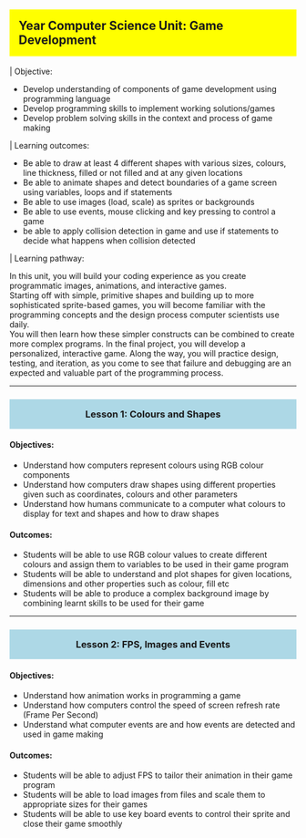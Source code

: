 <title>year 9 CS</title>
<style type='text/css'>
a { text-decoration: none; }
a:hover { text-decoration: underline; }
h2 { background-color:yellow; padding:16px;}
h3 {background-color:lightblue; padding:16px; text-align:center;}
</style>

## Year Computer Science Unit: Game Development 

| Objective:
+ Develop understanding of components of game development using programming language
+ Develop programming skills to implement working solutions/games
+ Develop problem solving skills in the context and process of game making

| Learning outcomes:
+ Be able to draw at least 4 different shapes with various sizes, colours, line thickness, filled or not filled and at any given locations
+ Be able to animate shapes and detect boundaries of a game screen using variables, loops and if statements
+ Be able to use images (load, scale) as sprites or backgrounds
+ Be able to use events, mouse clicking and key pressing to control a game
+ be able to apply collision detection in game and use if statements to decide what happens when collision detected

| Learning pathway:

In this unit, you will build your coding experience as you create programmatic images, animations, and interactive games.  
Starting off with simple, primitive shapes and building up to more sophisticated sprite-based games, you will become familiar with the programming concepts and the design process computer scientists use daily.  
You will then learn how these simpler constructs can be combined to create more complex programs. 
In the final project, you will develop a personalized, interactive game. 
Along the way, you will practice design, testing, and iteration, as you come to see that failure and debugging are an expected and valuable part of the programming process. 

---
### Lesson 1: Colours and Shapes
#### Objectives: 
+ Understand how computers represent colours using RGB colour components 
+ Understand how computers draw shapes using different properties given such as coordinates, colours and other parameters 
+ Understand how humans communicate to a computer what colours to display for text and shapes and how to draw shapes

#### Outcomes: 
+ Students will be able to use RGB colour values to create different colours and assign them to variables to be used in their game program
+ Students will be able to understand and plot shapes for given locations, dimensions and other properties such as colour, fill etc
+ Students will be able to produce a complex background image by combining learnt skills to be used for their game

---
### Lesson 2: FPS, Images and Events
#### Objectives: 
+ Understand how animation works in programming a game 
+ Understand how computers control the speed of screen refresh rate (Frame Per Second)
+ Understand what computer events are and how events are detected and used in game making

#### Outcomes: 
+ Students will be able to adjust FPS to tailor their animation in their game program
+ Students will be able to load images from files and scale them to appropriate sizes for their games
+ Students will be able to use key board events to control their sprite and close their game smoothly

